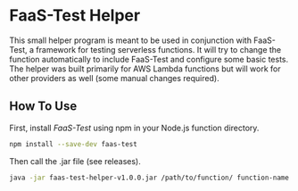 # FaaS-Test Helper

This small helper program is meant to be used in conjunction with FaaS-Test, a framework for testing serverless functions. It will try to change the function automatically to include FaaS-Test and configure some basic tests. The helper was built primarily for AWS Lambda functions but will work for other providers as well (some manual changes required).

## How To Use
First, install *FaaS-Test* using npm in your Node.js function directory.
```bash
npm install --save-dev faas-test
```

Then call the .jar file (see releases).
```bash
java -jar faas-test-helper-v1.0.0.jar /path/to/function/ function-name.js
```
